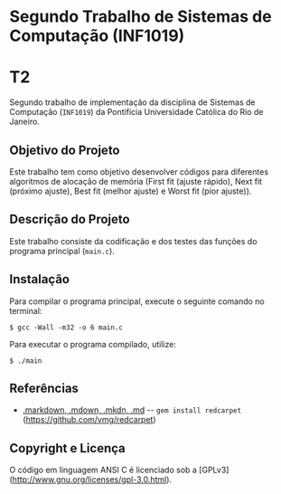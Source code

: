 Segundo Trabalho de Sistemas de Computação (INF1019)
=============
# T2 #
Segundo trabalho de implementação da disciplina de Sistemas de Computação (`INF1019`) da Pontifícia Universidade Católica do Rio de Janeiro.

## Objetivo do Projeto ##
Este trabalho tem como objetivo desenvolver códigos para diferentes algoritmos de alocação de memória (First fit (ajuste rápido), Next fit (próximo ajuste), Best fit (melhor ajuste) e Worst fit (pior ajuste)).

## Descrição do Projeto ##
Este trabalho consiste da codificação e dos testes das funções do programa principal (`main.c`).

## Instalação ##
Para compilar o programa principal, execute o seguinte comando no terminal: 

```
$ gcc -Wall -m32 -o 6 main.c
```

Para executar o programa compilado, utilize:

```
$ ./main
```

## Referências ##
* [.markdown, .mdown, .mkdn, .md](http://daringfireball.net/projects/markdown/) -- `gem install redcarpet` (https://github.com/vmg/redcarpet)

## Copyright e Licença ##
O código em linguagem ANSI C é licenciado sob a [GPLv3] (http://www.gnu.org/licenses/gpl-3.0.html).

